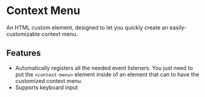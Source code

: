 # Context Menu
An HTML custom element, designed to let you quickly create an easily-customizable context menu.

## Features
- Automatically registers all the needed event listeners. You just need to put the `<context-menu>` element inside of an element that can to have the customized context menu.
- Supports keyboard input

